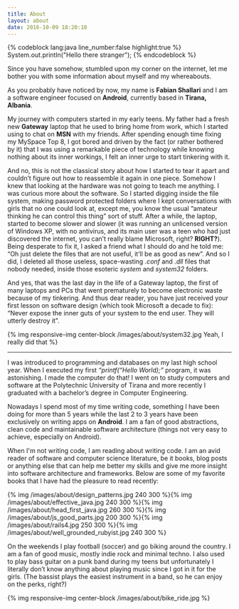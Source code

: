 ```yaml
---
title: About
layout: about
date: 2016-10-09 18:20:10
---
```

{% codeblock lang:java line_number:false highlight:true %}
  System.out.println("Hello there stranger");
{% endcodeblock %}

Since you have somehow, stumbled upon my corner on the internet, let me bother you with some information about myself and my whereabouts. 

As you probably have noticed by now, my name is **Fabian Shallari** and I am a software engineer focused on **Android**, currently based in **Tirana, Albania**.

My journey with computers started in my early teens. My father had a fresh new **Gateway** laptop that he used to bring home from work, which I started using to chat on **MSN** with my friends. After spending enough time fixing my MySpace Top 8, I got bored and driven by the fact (or rather bothered by it) that I was using a remarkable piece of technology while knowing nothing about its inner workings, I felt an inner urge to start tinkering with it. 

And no, this is not the classical story about how I started to tear it apart and couldn’t figure out how to reassemble it again in one piece. Somehow I knew that looking at the hardware was not going to teach me anything. I was curious more about the software. So I started digging inside the file system, making password protected folders where I kept conversations with girls that no one could look at, except me, you know the usual “amateur thinking he can control this thing” sort of stuff. After a while, the laptop, started to become slower and slower (it was running an unlicensed version of Windows XP, with no antivirus, and its main user was a teen who had just discovered the internet, you can’t really blame Microsoft, right? **RIGHT?**). Being desperate to fix it, I asked a friend what I should do and he told me: “Oh just delete the files that are not useful, it’ll be as good as new”. And so I did, I deleted all those useless, space-wasting *.conf* and *.dll* files that nobody needed, inside those esoteric *system* and *system32* folders.

And yes, that was the last day in the life of a Gateway laptop, the first of many laptops and PCs that went prematurely to become electronic waste because of my tinkering. And thus dear reader, you have just received your first lesson on software design (which took Microsoft a decade to fix): “Never expose the inner guts of your system to the end user. They will utterly destroy it".


{% img responsive-img center-block /images/about/system32.jpg Yeah, I really did that %}

----------

I was introduced to programming and databases on my last high school year. When I executed my first *“printf(“Hello World);”* program, it was astonishing. I made the computer do that! I went on to study computers and software at the Polytechnic University of Tirana and more recently I graduated with a bachelor’s degree in Computer Engineering. 

Nowadays I spend most of my time writing code, something I have been doing for more than 5 years while the last 2 to 3 years have been exclusively on writing apps on **Android**. I am a fan of good abstractions, clean code and maintainable software architecture (things not very easy to achieve, especially on Android). 

When I'm not writing code, I am reading about writing code. I am an avid reader of software and computer science literature, be it books, blog posts or anything else that can help me better my skills and give me more insight into software architecture and frameworks. Below are some of my favorite books that I have had the pleasure to read recently:

<div class="image-container">
  {% img /images/about/design_patterns.jpg 240 300 %}{% img /images/about/effective_java.jpg 240 300 %}{% img /images/about/head_first_java.jpg 260 300 %}{% img /images/about/js_good_parts.jpg 200 300 %}{% img /images/about/rails4.jpg 250 300 %}{% img /images/about/well_grounded_rubyist.jpg 240 300 %}
</div>

On the weekends I play football (soccer) and go biking around the country. I am a fan of good music, mostly indie rock and minimal techno. I also used to play bass guitar on a punk band during my teens but unfortunately I literally don’t know anything about playing music since I got in it for the girls. (The bassist plays the easiest instrument in a band, so he can enjoy on the perks, right?)  

{% img responsive-img center-block /images/about/bike_ride.jpg %}